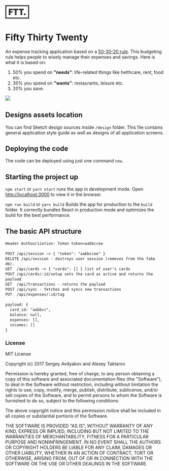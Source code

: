 <img src="https://raw.githubusercontent.com/molefrog/fifty-thirty-twenty/master/design/ftt-logo.png" data-canonical-src="https://raw.githubusercontent.com/molefrog/fifty-thirty-twenty/master/design/ftt-logo.png" width="75" />

Fifty Thirty Twenty
===================
An expense tracking application based on a [50-30-20 rule](https://www.thebalance.com/the-50-30-20-rule-of-thumb-453922).
This budgeting rule helps people to wisely manage their expenses and savings. Here is what it is based on:
  1. 50% you spend on **"needs"**: life-related things like helthcare, rent, food etc.
  2. 30% you spend on **"wants"**: restaurants, leisure etc.
  3. 20% you save.
  
<img src="https://raw.githubusercontent.com/molefrog/ftt/master/design/showcase.gif" data-canonical-src="https://raw.githubusercontent.com/molefrog/ftt/master/design/showcase.gif" width="450" />

## Designs assets location
You can find Sketch design sources inside `/design` folder. This file contains general application
style guide as well as designs of all application screens.

## Deploying the code
The code can be deployed using just one command `now`.

## Starting the project up
`npm start` or `yarn start` runs the app in development mode.
Open [http://localhost:3000](http://localhost:3000) to view it in the browser.

`npm run build` or `yarn build` Builds the app for production to the `build` folder.
It correctly bundles React in production mode and optimizes the build for the best performance.

## The basic API structure
```
Header Authourization: Token token=aabbccee

POST /api/session ~> { "token": "aabbccee" }
DELETE /api/session - destroys user session (removes from the fake db).
GET  /api/cards ~> { "cards": [] } list of user's cards
POST /api/cards/:id/setup sets the card as active and returns the payload
GET  /api/transactions - returns the payload
POST /api/sync - fetches and syncs new transactions
PUT  /api/expenses/:id/tag

payload: {
  card_id: "aabbcc",
  balance: null,
  expenses: [],
  incomes: []
}
```

### License
MIT License

Copyright (c) 2017 Sergey Avdyakov and Alexey Taktarov

Permission is hereby granted, free of charge, to any person obtaining a copy
of this software and associated documentation files (the "Software"), to deal
in the Software without restriction, including without limitation the rights
to use, copy, modify, merge, publish, distribute, sublicense, and/or sell
copies of the Software, and to permit persons to whom the Software is
furnished to do so, subject to the following conditions:

The above copyright notice and this permission notice shall be included in all
copies or substantial portions of the Software.

THE SOFTWARE IS PROVIDED "AS IS", WITHOUT WARRANTY OF ANY KIND, EXPRESS OR
IMPLIED, INCLUDING BUT NOT LIMITED TO THE WARRANTIES OF MERCHANTABILITY,
FITNESS FOR A PARTICULAR PURPOSE AND NONINFRINGEMENT. IN NO EVENT SHALL THE
AUTHORS OR COPYRIGHT HOLDERS BE LIABLE FOR ANY CLAIM, DAMAGES OR OTHER
LIABILITY, WHETHER IN AN ACTION OF CONTRACT, TORT OR OTHERWISE, ARISING FROM,
OUT OF OR IN CONNECTION WITH THE SOFTWARE OR THE USE OR OTHER DEALINGS IN THE
SOFTWARE.
